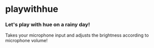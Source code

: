 # playwithhue

### Let's play with hue on a rainy day!

Takes your microphone input and adjusts the brightness according to microphone volume!
